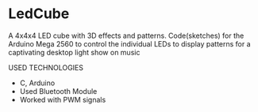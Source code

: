 # LedCube
A 4x4x4 LED cube with 3D effects and patterns. Code(sketches) for the Arduino Mega 2560 to control the individual LEDs to display patterns for a captivating desktop light show on music

USED TECHNOLOGIES
- C, Arduino
- Used Bluetooth Module
- Worked with PWM signals
